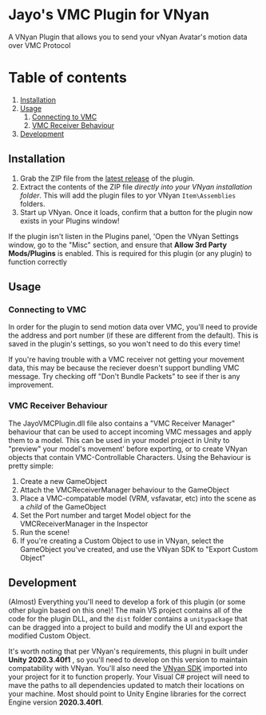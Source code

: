 # Jayo's VMC Plugin for VNyan

A VNyan Plugin that allows you to send your vNyan Avatar's motion data over VMC Protocol

# Table of contents
1. [Installation](#installation)
2. [Usage](#usage)
    1. [Connecting to VMC](#connecting-to-vmc)
    2. [VMC Receiver Behaviour](#vmc-receiver-behaviour)
3. [Development](#development)

## Installation
1. Grab the ZIP file from the [latest release](https://github.com/jayo-exe/JayoVMCPlugin/releases/latest) of the plugin.
2. Extract the contents of the ZIP file _directly into your VNyan installation folder_.  This will add the plugin files to yor VNyan `Item\Assemblies` folders.
3. Start up VNyan. Once it loads, confirm that a button for the plugin now exists in your Plugins window!

If the plugin isn't listen in the Plugins panel, 'Open the VNyan Settings window, go to the "Misc" section, and ensure that **Allow 3rd Party Mods/Plugins** is enabled. This is required for this plugin  (or any plugin) to function correctly

## Usage
### Connecting to VMC
In order for the plugin to send motion data over VMC, you'll need to provide the address and port number (if these are different from the default). This is saved in the plugin's settings, so you won't need to do this every time!

If you're having trouble with a VMC receiver not getting your movement data, this may be because the reciever doesn't support bundling VMC message. Try checking off "Don't Bundle Packets" to see if ther is any improvement.

### VMC Receiver Behaviour
The JayoVMCPlugin.dll file also contains a "VMC Receiver Manager" behaviour that can be used to accept incoming VMC messages and apply them to a model.  This can be used in your model project in Unity to "preview" your model's movement' before exporting, or to create VNyan objects that contain VMC-Controllable Characters.  Using the Behaviour is pretty simple:
1. Create a new GameObject
2. Attach the VMCReceiverManager behaviour to the GameObject
3. Place a VMC-compatable model (VRM, vsfavatar, etc) into the scene as a _child_ of the GameObject
4. Set the Port number and target Model object for the VMCReceiverManager in the Inspector
5. Run the scene!
6. If you're creating a Custom Object to use in VNyan, select the GameObject you've created, and use the VNyan SDK to "Export Custom Object"

## Development
(Almost) Everything you'll need to develop a fork of this plugin (or some other plugin based on this one)!  The main VS project contains all of the code for the plugin DLL, and the `dist` folder contains a `unitypackage` that can be dragged into a project to build and modify the UI and export the modified Custom Object.

It's worth noting that per VNyan's requirements, this plugni in built under **Unity 2020.3.40f1** , so you'll need to develop on this version to maintain compatability with VNyan.
You'll also need the [VNyan SDK](https://suvidriel.itch.io/vnyan) imported into your project for it to function properly.
Your Visual C# project will need to mave the paths to all dependencies updated to match their locations on your machine.  Most should point to Unity Engine libraries for the correct Engine version **2020.3.40f1**.
